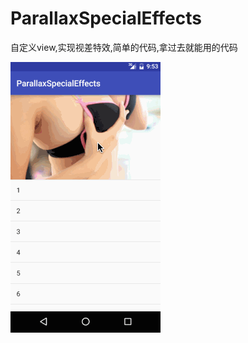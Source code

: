 # ParallaxSpecialEffects

自定义view,实现视差特效,简单的代码,拿过去就能用的代码

![](https://github.com/Qiang3570/ParallaxSpecialEffects/blob/master/sample.gif)
